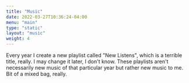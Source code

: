 ```yaml
---
title: "Music"
date: 2022-03-27T10:36:24-04:00
menu: "main"
type: "static"
layout: "music"
weight: 4
---
```


Every year I create a new playlist called "New Listens", which is a terrible title, really. I may change it later, I don't know. These playlists aren't necessarily new music of that particular year but rather new music to me. Bit of a mixed bag, really.

